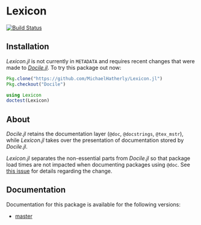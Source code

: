 # Lexicon

[![Build Status][travis-img]][travis-url]

## Installation

*Lexicon.jl* is not currently in `METADATA` and requires recent changes
that were made to [*Docile.jl*][docile-url]. To try this package out
now:

```julia
Pkg.clone("https://github.com/MichaelHatherly/Lexicon.jl")
Pkg.checkout("Docile")

using Lexicon
doctest(Lexicon)
```

## About

*Docile.jl* retains the documentation layer (`@doc`, `@docstrings`,
`@tex_mstr`), while *Lexicon.jl* takes over the presentation of
documentation stored by *Docile.jl*.

*Lexicon.jl* separates the non-essential parts from *Docile.jl* so that
package load times are not impacted when documenting packages using
`@doc`. See [this issue][issue-url] for details regarding the change.

## Documentation

Documentation for this package is available for the following versions:

* [master][docs-master-url]

[travis-img]: https://travis-ci.org/MichaelHatherly/Lexicon.jl.svg?branch=master
[travis-url]: https://travis-ci.org/MichaelHatherly/Lexicon.jl

[docile-url]: https://github.com/MichaelHatherly/Docile.jl

[issue-url]: https://github.com/MichaelHatherly/Docile.jl/issues/27

[docs-master-url]: https://michaelhatherly.github.io/Lexicon.jl/master/index.html
